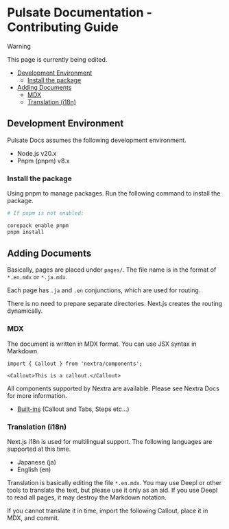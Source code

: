 # Pulsate Documentation - Contributing Guide

> [!WARNING]
> This page is currently being edited.

- [Development Environment](#development-environment)
  - [Install the package](#install-the-package)
- [Adding Documents](#adding-documents)
  - [MDX](#mdx)
  - [Translation (i18n)](#translation-i18n)

## Development Environment

Pulsate Docs assumes the following development environment.

- Node.js v20.x
- Pnpm (pnpm) v8.x

### Install the package

Using pnpm to manage packages. Run the following command to install the package.

```sh
# If pnpm is not enabled:

corepack enable pnpm
pnpm install
```

## Adding Documents

Basically, pages are placed under `pages/`. The file name is in the format of `*.en.mdx` or `*.ja.mdx`.

Each page has `.ja` and `.en` conjunctions, which are used for routing.

There is no need to prepare separate directories. Next.js creates the routing dynamically.

### MDX

The document is written in MDX format. You can use JSX syntax in Markdown.

```mdx
import { Callout } from 'nextra/components';

<Callout>This is a callout.</Callout>
```

All components supported by Nextra are available. Please see Nextra Docs for more information.

- [Built-ins](https://nextra.site/docs/guide/built-ins) (Callout and Tabs, Steps etc...)

### Translation (i18n)

Next.js i18n is used for multilingual support. The following languages are supported at this time.

- Japanese (ja)
- English (en)

Translation is basically editing the file `*.en.mdx`. You may use Deepl or other tools to translate the text, but please use it only as an aid. If you use Deepl to read all pages, it may destroy the Markdown notation.

If you cannot translate it in time, import the following Callout, place it in MDX, and commit.
